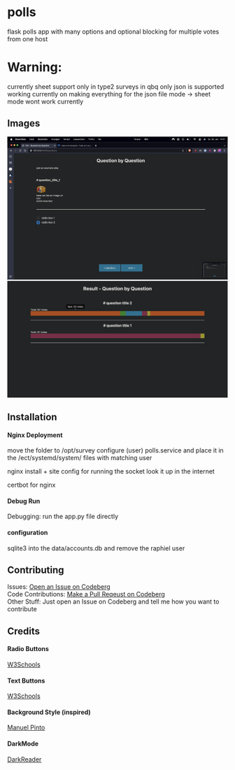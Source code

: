 # polls
flask polls app with many options and optional blocking for multiple votes from one host

# Warning:
currently sheet support only in type2 surveys
in qbq only json is supported
working currently on making everything for the json file mode
-> sheet mode wont work currently

## Images
<img src=".github/assets/3.png">
<img src=".github/assets/4.png">

## Installation
#### Nginx Deployment
move the folder to /opt/survey
configure (user) polls.service and place it in the /ect/systemd/system/ files
with matching user 

nginx install + site config for running the socket
look it up in the internet

certbot for nginx

#### Debug Run
Debugging: run the app.py file directly

#### configuration
sqlite3 into the data/accounts.db and remove the raphiel user

## Contributing
Issues: <a href="https://codeberg.org/slayernominee/polls/issues">Open an Issue on Codeberg</a><br>
Code Contributions: <a href="https://codeberg.org/slayernominee/polls">Make a Pull Reqeust on Codeberg</a><br>
Other Stuff: Just open an Issue on Codeberg and tell me how you want to contribute 

## Credits
#### Radio Buttons
<a href="https://www.w3schools.com/howto/howto_css_custom_checkbox.asp">W3Schools</a>

#### Text Buttons
<a href="https://www.w3schools.com/css/css_form.asp">W3Schools</a>

#### Background Style (inspired)
<a href="https://codepen.io/P1N2O/pen/pyBNzX">Manuel Pinto</a>

#### DarkMode
<a href="https://github.com/darkreader/darkreader">DarkReader</a>
